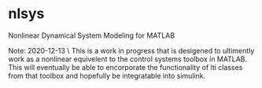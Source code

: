 # nlsys
Nonlinear Dynamical System Modeling for MATLAB

Note: 2020-12-13 \\
This is a work in progress that is desigened to ultimently work as a
nonlinear equivelent to the control systems toolbox in MATLAB. This 
will eventually be able to encorporate the functionality of lti classes
from that toolbox and hopefully be integratable into simulink.